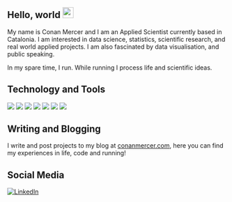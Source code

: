 ## Hello, world <img src="https://media.giphy.com/media/hvRJCLFzcasrR4ia7z/giphy.gif" width="25px">
 
My name is Conan Mercer and I am an Applied Scientist currently based in Catalonia. I am interested in data science, statistics, scientific research, and real world applied projects. I am also fascinated by data visualisation, and public speaking.

In my spare time, I run. While running I process life and scientific ideas.

## Technology and Tools

![](https://img.shields.io/badge/OS-Windows-informational?style=flat&logo=data:image/svg%2bxml;base64,<BASE64_DATA>)
![](https://img.shields.io/badge/Editor-VisualStudioCode-informational?style=flat&logo=data:image/svg%2bxml;base64,<BASE64_DATA>)
![](https://img.shields.io/badge/Code-Python-informational?style=flat&logo=<LOGO_NAME>&logoColor=white&color=ff6347)
![](https://img.shields.io/badge/Code-C++/C-informational?style=flat&logo=<LOGO_NAME>&logoColor=white&color=ff6347)
![](https://img.shields.io/badge/Code-HTML/CSS-informational?style=flat&logo=<LOGO_NAME>&logoColor=white&color=2bbc8a)
![](https://img.shields.io/badge/Code-SQL-informational?style=flat&logo=<LOGO_NAME>&logoColor=white&color=2bbc8a)
![](https://img.shields.io/badge/Cloud-Azure-informational?style=flat&logo=<LOGO_NAME>&logoColor=white&color=fdb813)

## Writing and Blogging

I write and post projects to my blog at [conanmercer.com](https://conanmercer.com/), here you can find my experiences in life, code and running!

## Social Media
[![LinkedIn][1.1]][1]

[1.1]: https://user-images.githubusercontent.com/26264600/88994287-99226500-d31a-11ea-9a80-a91afd654777.png

[1]: https://www.linkedin.com/in/conanmercer/
